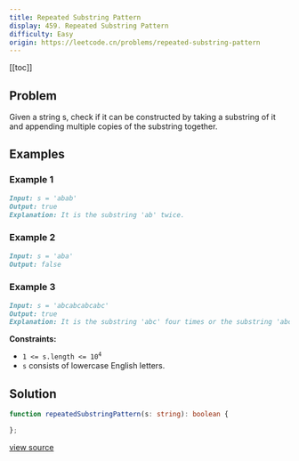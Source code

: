 ```yaml
---
title: Repeated Substring Pattern
display: 459. Repeated Substring Pattern
difficulty: Easy
origin: https://leetcode.cn/problems/repeated-substring-pattern
---
```


[[toc]]

## Problem

Given a string s, check if it can be constructed by taking a substring of it and appending multiple copies of the substring together.

## Examples

### Example 1

```md
Input: s = 'abab'
Output: true
Explanation: It is the substring 'ab' twice.
```

### Example 2

```md
Input: s = 'aba'
Output: false
```

### Example 3

```md
Input: s = 'abcabcabcabc'
Output: true
Explanation: It is the substring 'abc' four times or the substring 'abcabc' twice.
```

**Constraints:**

- <code>1 &lt;= s.length &lt;= 10<sup>4</sup></code>
- <code>s</code> consists of lowercase English letters.

## Solution

```ts
function repeatedSubstringPattern(s: string): boolean {

};
```

[view source](https://leetcode.cn/problems/repeated-substring-pattern)
